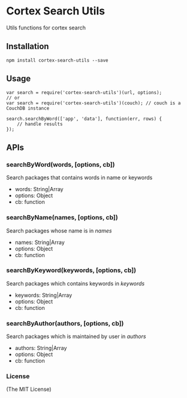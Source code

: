 # Cortex Search Utils

Utils functions for cortex search

## Installation

```
npm install cortex-search-utils --save
```


## Usage

```
var search = require('cortex-search-utils')(url, options);
// or
var search = require('cortex-search-utils')(couch); // couch is a CouchDB instance

search.searchByWord(['app', 'data'], function(err, rows) {
    // handle results
});

```

## APIs


### searchByWord(words, [options, cb])


Search packages that contains words in name or keywords

* words: String|Array
* options: Object
* cb: function

### searchByName(names, [options, cb])

Search packages whose name is in _names_

* names: String|Array
* options: Object
* cb: function


### searchByKeyword(keywords, [options, cb])

Search packages which contains keywords in _keywords_

* keywords: String|Array
* options: Object
* cb: function

### searchByAuthor(authors, [options, cb])

Search packages which is maintained by user in _authors_

* authors: String|Array
* options: Object
* cb: function


### License 

(The MIT License)
